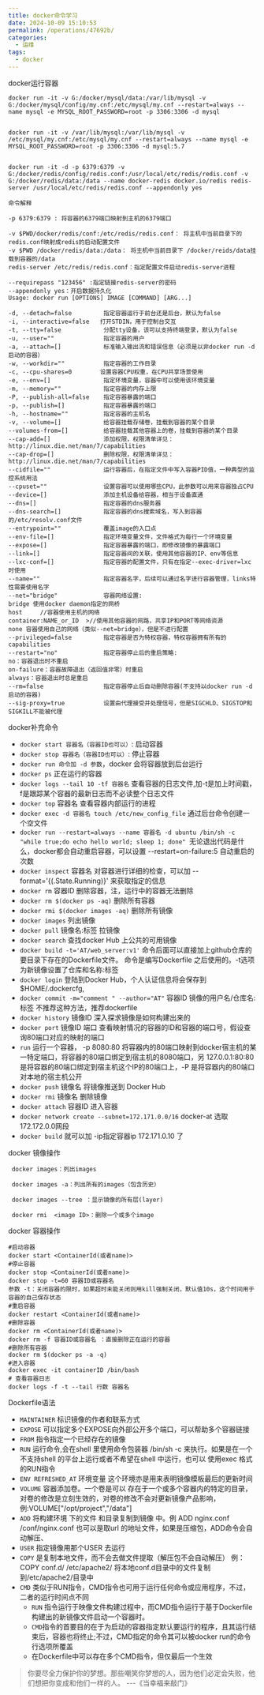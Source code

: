 ```yaml
---
title: docker命令学习
date: 2024-10-09 15:10:53
permalink: /operations/47692b/
categories:
  - 运维
tags:
  - docker
---
```

docker运行容器

```shell
docker run -it -v G:/docker/mysql/data:/var/lib/mysql -v G:/docker/mysql/config/my.cnf:/etc/mysql/my.cnf --restart=always --name mysql -e MYSQL_ROOT_PASSWORD=root -p 3306:3306 -d mysql


docker run -it -v /var/lib/mysql:/var/lib/mysql -v /etc/mysql/my.cnf:/etc/mysql/my.cnf --restart=always --name mysql -e MYSQL_ROOT_PASSWORD=root -p 3306:3306 -d mysql:5.7


docker run -it -d -p 6379:6379 -v G:/docker/redis/config/redis.conf:/usr/local/etc/redis/redis.conf -v G:/docker/redis/data:/data --name docker-redis docker.io/redis redis-server /usr/local/etc/redis/redis.conf --appendonly yes

命令解释

-p 6379:6379 : 将容器的6379端口映射到主机的6379端口

-v $PWD/docker/redis/conf:/etc/redis/redis.conf： 将主机中当前目录下的redis.conf映射成redis的启动配置文件
-v $PWD /docker/redis/data:/data： 将主机中当前目录下 /docker/reids/data挂载到容器的/data
redis-server /etc/redis/redis.conf：指定配置文件启动redis-server进程

--requirepass "123456" :指定链接redis-server的密码
--appendonly yes：开启数据持久化
Usage: docker run [OPTIONS] IMAGE [COMMAND] [ARG...]

-d, --detach=false         指定容器运行于前台还是后台，默认为false   
-i, --interactive=false   打开STDIN，用于控制台交互  
-t, --tty=false            分配tty设备，该可以支持终端登录，默认为false  
-u, --user=""              指定容器的用户  
-a, --attach=[]            标准输入输出流和错误信息（必须是以非docker run -d启动的容器）
-w, --workdir=""           指定容器的工作目录
-c, --cpu-shares=0        设置容器CPU权重，在CPU共享场景使用  
-e, --env=[]               指定环境变量，容器中可以使用该环境变量  
-m, --memory=""            指定容器的内存上限  
-P, --publish-all=false    指定容器暴露的端口  
-p, --publish=[]           指定容器暴露的端口
-h, --hostname=""          指定容器的主机名  
-v, --volume=[]            给容器挂载存储卷，挂载到容器的某个目录  
--volumes-from=[]          给容器挂载其他容器上的卷，挂载到容器的某个目录
--cap-add=[]               添加权限，权限清单详见：http://linux.die.net/man/7/capabilities  
--cap-drop=[]              删除权限，权限清单详见：http://linux.die.net/man/7/capabilities  
--cidfile=""               运行容器后，在指定文件中写入容器PID值，一种典型的监控系统用法  
--cpuset=""                设置容器可以使用哪些CPU，此参数可以用来容器独占CPU  
--device=[]                添加主机设备给容器，相当于设备直通  
--dns=[]                   指定容器的dns服务器  
--dns-search=[]            指定容器的dns搜索域名，写入到容器的/etc/resolv.conf文件  
--entrypoint=""            覆盖image的入口点  
--env-file=[]              指定环境变量文件，文件格式为每行一个环境变量  
--expose=[]                指定容器暴露的端口，即修改镜像的暴露端口  
--link=[]                  指定容器间的关联，使用其他容器的IP、env等信息  
--lxc-conf=[]              指定容器的配置文件，只有在指定--exec-driver=lxc时使用  
--name=""                  指定容器名字，后续可以通过名字进行容器管理，links特性需要使用名字  
--net="bridge"             容器网络设置:
bridge 使用docker daemon指定的网桥     
host     //容器使用主机的网络  
container:NAME_or_ID  >//使用其他容器的网路，共享IP和PORT等网络资源  
none 容器使用自己的网络（类似--net=bridge），但是不进行配置
--privileged=false         指定容器是否为特权容器，特权容器拥有所有的capabilities  
--restart="no"             指定容器停止后的重启策略:
no：容器退出时不重启  
on-failure：容器故障退出（返回值非零）时重启
always：容器退出时总是重启  
--rm=false                 指定容器停止后自动删除容器(不支持以docker run -d启动的容器)  
--sig-proxy=true           设置由代理接受并处理信号，但是SIGCHLD、SIGSTOP和SIGKILL不能被代理
```

docker补充命令

* `docker start 容器名（容器ID也可以）`: 启动容器
* `docker stop 容器名（容器ID也可以）`: 停止容器
* `docker run 命令加 -d 参数`，docker 会将容器放到后台运行
* `docker ps` 正在运行的容器
* `docker logs --tail 10 -tf 容器名` 查看容器的日志文件,加-t是加上时间戳，f是跟踪某个容器的最新日志而不必读整个日志文件
* `docker top` 容器名 查看容器内部运行的进程
* `docker exec -d 容器名 touch /etc/new_config_file` 通过后台命令创建一个空文件
* `docker run --restart=always --name 容器名 -d ubuntu /bin/sh -c "while true;do echo hello world; sleep 1; done" `无论退出代码是什么，docker都会自动重启容器，可以设置 --restart=on-failure:5 自动重启的次数
* `docker inspect` 容器名 对容器进行详细的检查，可以加 --format='{(.State.Running)}' 来获取指定的信息
* `docker rm` 容器ID 删除容器，注，运行中的容器无法删除
* `docker rm $(docker ps -aq)` 删除所有容器
* `docker rmi $(docker images -aq)` 删除所有镜像
* `docker images` 列出镜像
* `docker pull` 镜像名:标签 拉镜像
* `docker search` 查找docker Hub 上公共的可用镜像
* `docker build -t='AT/web_server:v1'` 命令后面可以直接加上github仓库的要目录下存在的Dockerfile文件。 命令是编写Dockerfile 之后使用的。-t选项为新镜像设置了仓库和名称:标签
* `docker login` 登陆到Docker Hub，个人认证信息将会保存到$HOME/.dockercfg,
* `docker commit -m="comment " --author="AT"` 容器ID 镜像的用户名/仓库名:标签 不推荐这种方法，推荐dockerfile
* `docker history` 镜像ID 深入探求镜像是如何构建出来的
* `docker port` 镜像ID 端口 查看映射情况的容器的ID和容器的端口号，假设查询80端口对应的映射的端口
* `run` 运行一个容器， -p 8080:80 将容器内的80端口映射到docker宿主机的某一特定端口，将容器的80端口绑定到宿主机的8080端口，另 127.0.0.1:80:80 是将容器的80端口绑定到宿主机这个IP的80端口上，-P 是将容器内的80端口对本地的宿主机公开
* `docker push` 镜像名 将镜像推送到 Docker Hub
* `docker rmi` 镜像名 删除镜像
* `docker attach` 容器ID 进入容器
* `docker network create --subnet=172.171.0.0/16` docker-at 选取172.172.0.0网段
* `docker build` 就可以加 -ip指定容器ip 172.171.0.10 了

docker 镜像操作

   

```shell
 docker images：列出images
    
 docker images -a：列出所有的images（包含历史）
    
 docker images --tree ：显示镜像的所有层(layer)
    
 docker rmi  <image ID>：删除一个或多个image
```

docker 容器操作

```shell
#启动容器
docker start <ContainerId(或者name)>
#停止容器
docker stop <ContainerId(或者name)>
docker stop -t=60 容器ID或容器名
参数 -t：关闭容器的限时，如果超时未能关闭则用kill强制关闭，默认值10s，这个时间用于容器的自己保存状态
#重启容器
docker restart <ContainerId(或者name)>
#删除容器
docker rm <ContainerId(或者name)>
docker rm -f 容器ID或容器名 ：直接删除正在运行的容器
#删除所有容器
docker rm $(docker ps -a -q)
#进入容器
docker exec -it containerID /bin/bash
# 查看容器日志
docker logs -f -t --tail 行数 容器名
```

Dockerfile语法

* `MAINTAINER` 标识镜像的作者和联系方式
* `EXPOSE` 可以指定多个EXPOSE向外部公开多个端口，可以帮助多个容器链接
* `FROM` 指令指定一个已经存在的镜像
* `RUN` 运行命令,会在shell 里使用命令包装器 /bin/sh -c 来执行。如果是在一个不支持shell 的平台上运行或者不希望在shell 中运行，也可以 使用exec 格式 的RUN指令
* `ENV REFRESHED_AT` 环境变量 这个环境亦是用来表明镜像模板最后的更新时间
* `VOLUME` 容器添加卷。一个卷是可以 存在于一个或多个容器内的特定的目录，对卷的修改是立刻生效的，对卷的修改不会对更新镜像产品影响，例:VOLUME["/opt/project","/data"]
* `ADD` 将构建环境 下的文件 和目录复制到镜像 中。例 ADD nginx.conf /conf/nginx.conf 也可以是取url 的地址文件，如果是压缩包，ADD命令会自动解压、
* `USER` 指定镜像用那个USER 去运行
* `COPY` 是复制本地文件，而不会去做文件提取（解压包不会自动解压） 例：COPY conf.d/ /etc/apache2/ 将本地conf.d目录中的文件复制到/etc/apache2/目录中
* `CMD` 类似于RUN指令，CMD指令也可用于运行任何命令或应用程序，不过，二者的运行时间点不同
    * `RUN` 指令运行于映像文件构建过程中，而CMD指令运行于基于Dockerfile构建出的新镜像文件启动一个容器时。
    * `CMD`指令的首要目的在于为启动的容器指定默认要运行的程序，且其运行结束后，容器也将终止;不过，CMD指定的命令其可以被docker run的命令行选项所覆盖
    * 在Dockerfile中可以存在多个CMD指令，但仅最后一个生效

> 你要尽全力保护你的梦想。那些嘲笑你梦想的人，因为他们必定会失败，他们想把你变成和他们一样的人。 ---《当幸福来敲门》

